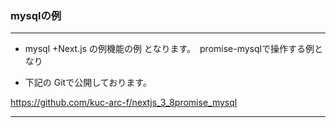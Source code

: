 
### mysqlの例

***
* mysql +Next.js の例機能の例 となります。　promise-mysqlで操作する例となり

* 下記の Gitで公開しております。

https://github.com/kuc-arc-f/nextjs_3_8promise_mysql

***

